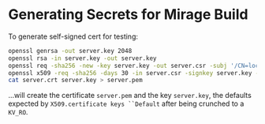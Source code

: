 # Generating Secrets for Mirage Build

To generate self-signed cert for testing:

```bash
openssl genrsa -out server.key 2048
openssl rsa -in server.key -out server.key
openssl req -sha256 -new -key server.key -out server.csr -subj '/CN=localhost'
openssl x509 -req -sha256 -days 30 -in server.csr -signkey server.key -out server.crt
cat server.crt server.key > server.pem
```

...will create the certificate `server.pem` and the key `server.key`, the
defaults expected by `X509.certificate keys ``Default` after being crunched to
a `KV_RO`.
